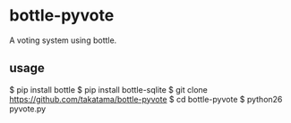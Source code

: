 bottle-pyvote
=============

A voting system using bottle.

usage
-------------
$ pip install bottle
$ pip install bottle-sqlite
$ git clone https://github.com/takatama/bottle-pyvote
$ cd bottle-pyvote
$ python26 pyvote.py

